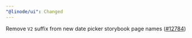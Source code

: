 ```yaml
---
"@linode/ui": Changed
---
```


Remove `V2` suffix from new date picker storybook page names ([#12784](https://github.com/linode/manager/pull/12784))
